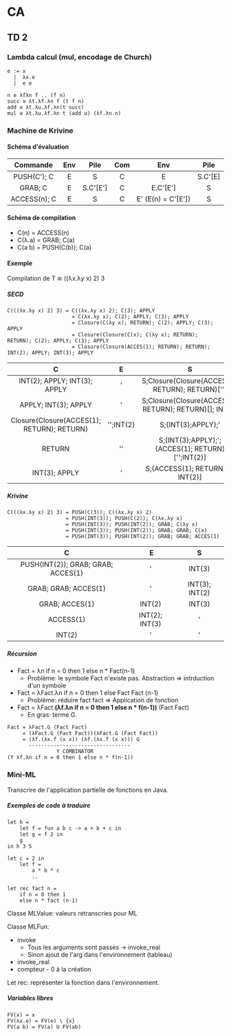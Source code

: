 # CA
## TD 2
### Lambda calcul (mul, encodage de Church)
```
e := x
  |  λx.e
  |  e e

n ≅ λfλn f .. (f n)
succ ≅ λt.λf.λn f (t f n)
add ≅ λt.λu.λf.λn(t succ)
mul ≅ λt.λu.λf.λn t (add u) (λf.λn.n)
```
### Machine de Krivine
#### Schéma d'évaluation
Commande    | Env  | Pile     | Com | Env                | Pile
:----------:|:----:|:--------:|:---:|:------------------:|:----:
PUSH(C'); C | E    | S        | C   | E                  | S.C'[E]
GRAB; C     | E    | S.C'[E'] | C   | E.C'[E']           | S
ACCESS(n); C| E    | S        | C   | E' (E(n) = C'[E']) | S
#### Schéma de compilation
* C(n) = ACCESS(n)
* C(λ.a) = GRAB; C(a)
* C(a b) = PUSH(C(b)); C(a)
#### Exemple
Compilation de T ≅ ((λx.λy x) 2) 3

##### SECD
```
C(((λx.λy x) 2) 3) = C((λx.λy x) 2); C(3); APPLY
                     = C(λx.λy x); C(2); APPLY; C(3); APPLY
                     = Closure(C(λy x); RETURN); C(2); APPLY; C(3); APPLY
                     = Closure(Closure(C(x); C(λy x); RETURN); RETURN); C(2); APPLY; C(3); APPLY
                     = Closure(Closure(ACCES(1); RETURN); RETURN); INT(2); APPLY; INT(3); APPLY
```

C                            | E | S                                            
:---------------------------:|:-:|:------------------------------------------------------:
INT(2); APPLY; INT(3); APPLY | ' | S;Closure(Closure(ACCES(1); RETURN); RETURN)['']
APPLY; INT(3); APPLY         | ' | S;Closure(Closure(ACCES(1); RETURN); RETURN)[]; INT(2)
Closure(Closure(ACCES(1); RETURN); RETURN) | '';INT(2) | S;(INT(3);APPLY);'
RETURN                       | '' | S;(INT(3);APPLY);';(ACCES(1); RETURN)['';INT(2)]
INT(3); APPLY                | '  | S;(ACCESS(1); RETURN)[''; INT(2)]

##### Krivine
```
C(((λx.λy x) 2) 3) = PUSH(C(3)); C((λx.λy x) 2)
                   = PUSH(INT(3)); PUSH(C(2)); C(λx.λy x)
                   = PUSH(INT(3)); PUSH(INT(2)); GRAB; C(λy x)
                   = PUSH(INT(3)); PUSH(INT(2)); GRAB; GRAB; C(x)
                   = PUSH(INT(3)); PUSH(INT(2)); GRAB; GRAB; ACCES(1)
```

C  | E | S
:-:|:-:|:-:
PUSH(INT(2)); GRAB; GRAB; ACCES(1) | ' | INT(3)
GRAB; GRAB; ACCES(1) | ' | INT(3); INT(2)
GRAB; ACCES(1) | INT(2) | INT(3)
ACCESS(1) | INT(2); INT(3) | '
INT(2) | ' | '

##### Récursion
* Fact = λn if n = 0 then 1 else n * Fact(n-1)
    * Problème: le symbole Fact n'existe pas. Abstraction => intrduction d'un symbole
* Fact = λFact.λn if n = 0 then 1 else Fact Fact (n-1)
    * Problème: réduire fact fact => Application de fonction
* Fact = λFact.**(λf.λn if n = 0 then 1 else n * f(n-1))** (Fact Fact)
    * En gras: terme G.

```
Fact = λFact.G (Fact Fact)
     = (λFact.G (Fact Fact))(λFact.G (Fact Fact))
     = (λf.(λx.f (x x)) (λf.(λx.f (x x))) G
       ---------------------------------
                Y COMBINATOR
(Y λf.λn if n = 0 then 1 else n * f(n-1))
```

### Mini-ML
Transcrire de l'application partielle de fonctions en Java.

##### Exemples de code à traduire
```
let h =
    let f = fun a b c -> a + b + c in
    let g = f 2 in
    g
in h 3 5

let c = 2 in
    let f =
        a * b * c
        ..

let rec fact n =
    if n = 0 then 1
    else n * fact (n-1)
```

Classe MLValue: valeurs retranscries pour ML

Classe MLFun:
* invoke
    * Tous les arguments sont passés -> invoke_real
    * Sinon ajout de l'arg dans l'environnement (tableau)
* invoke_real
* compteur - 0 à la création

Let rec: représenter la fonction dans l'environnement.

##### Variables libres
```
FV(x) = x
FV(λx.e) = FV(e) \ {x}
FV(a b) = FV(a) U FV(ab)
```
